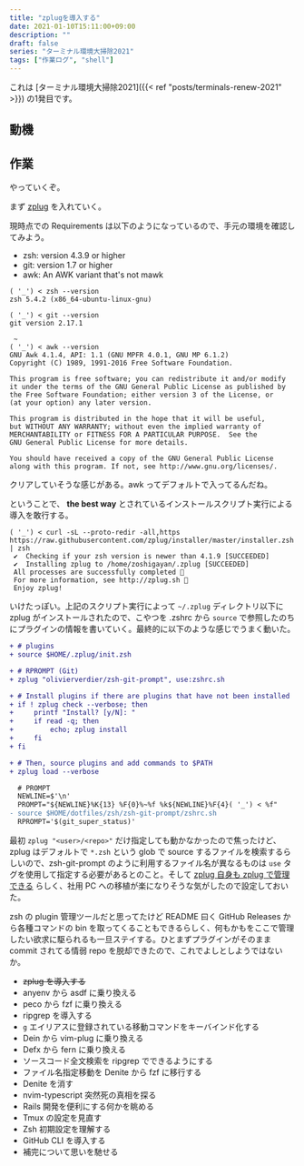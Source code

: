 ```yaml
---
title: "zplugを導入する"
date: 2021-01-10T15:11:00+09:00
description: ""
draft: false
series: "ターミナル環境大掃除2021"
tags: ["作業ログ", "shell"]
---
```


これは [ターミナル環境大掃除2021]({{< ref "posts/terminals-renew-2021" >}}) の1発目です。

## 動機

## 作業

やっていくぞ。

まず [zplug](https://github.com/zplug/zplug) を入れていく。

現時点での Requirements は以下のようになっているので、手元の環境を確認してみよう。

* zsh: version 4.3.9 or higher
* git: version 1.7 or higher
* awk: An AWK variant that's not mawk


```
( '_') < zsh --version
zsh 5.4.2 (x86_64-ubuntu-linux-gnu)

( '_') < git --version
git version 2.17.1

 ~
( '_') < awk --version
GNU Awk 4.1.4, API: 1.1 (GNU MPFR 4.0.1, GNU MP 6.1.2)
Copyright (C) 1989, 1991-2016 Free Software Foundation.

This program is free software; you can redistribute it and/or modify
it under the terms of the GNU General Public License as published by
the Free Software Foundation; either version 3 of the License, or
(at your option) any later version.

This program is distributed in the hope that it will be useful,
but WITHOUT ANY WARRANTY; without even the implied warranty of
MERCHANTABILITY or FITNESS FOR A PARTICULAR PURPOSE.  See the
GNU General Public License for more details.

You should have received a copy of the GNU General Public License
along with this program. If not, see http://www.gnu.org/licenses/.
```

クリアしていそうな感じがある。awk ってデフォルトで入ってるんだね。

ということで、 **the best way** とされているインストールスクリプト実行による導入を敢行する。

```
( '_') < curl -sL --proto-redir -all,https https://raw.githubusercontent.com/zplug/installer/master/installer.zsh | zsh
 ✔  Checking if your zsh version is newer than 4.1.9 [SUCCEEDED]
 ✔  Installing zplug to /home/zoshigayan/.zplug [SUCCEEDED]
 All processes are successfully completed 🎉
 For more information, see http://zplug.sh 🌺
 Enjoy zplug!
```

いけたっぽい。上記のスクリプト実行によって `~/.zplug` ディレクトリ以下に zplug がインストールされたので、こやつを .zshrc から `source` で参照したのちにプラグインの情報を書いていく。最終的に以下のような感じでうまく動いた。

```diff
+ # plugins
+ source $HOME/.zplug/init.zsh

+ # RPROMPT (Git)
+ zplug "olivierverdier/zsh-git-prompt", use:zshrc.sh

+ # Install plugins if there are plugins that have not been installed
+ if ! zplug check --verbose; then
+     printf "Install? [y/N]: "
+     if read -q; then
+         echo; zplug install
+     fi
+ fi

+ # Then, source plugins and add commands to $PATH
+ zplug load --verbose

  # PROMPT
  NEWLINE=$'\n'
  PROMPT="${NEWLINE}%K{13} %F{0}%~%f %k${NEWLINE}%F{4}( '_') < %f"
- source $HOME/dotfiles/zsh/zsh-git-prompt/zshrc.sh
  RPROMPT='$(git_super_status)'
```

最初 `zplug "<user>/<repo>"` だけ指定しても動かなかったので焦ったけど、zplug はデフォルトで `*.zsh` という glob で source するファイルを検索するらしいので、zsh-git-prompt のように利用するファイル名が異なるものは `use` タグを使用して指定する必要があるとのこと。そして [zplug 自身も zplug で管理できる](https://github.com/zplug/zplug#let-zplug-manage-zplug) らしく、社用 PC への移植が楽になりそうな気がしたので設定しておいた。

zsh の plugin 管理ツールだと思ってたけど README 曰く GitHub Releases から各種コマンドの bin を取ってくることもできるらしく、何もかもをここで管理したい欲求に駆られるも一旦ステイする。ひとまずプラグインがそのまま commit されてる情弱 repo を脱却できたので、これでよしとしようではないか。

* ~~zplug を導入する~~
* anyenv から asdf に乗り換える
* peco から fzf に乗り換える
* ripgrep を導入する
* `g` エイリアスに登録されている移動コマンドをキーバインド化する
* Dein から vim-plug に乗り換える
* Defx から fern に乗り換える
* ソースコード全文検索を ripgrep でできるようにする
* ファイル名指定移動を Denite から fzf に移行する
* Denite を消す
* nvim-typescript 突然死の真相を探る
* Rails 開発を便利にする何かを眺める
* Tmux の設定を見直す
* Zsh 初期設定を理解する
* GitHub CLI を導入する
* 補完について思いを馳せる
